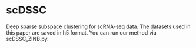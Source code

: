 # scDSSC
Deep sparse subspace clustering for scRNA-seq data.
The datasets used in this paper are saved in h5 format. You can run our method via scDSSC_ZINB.py. 
